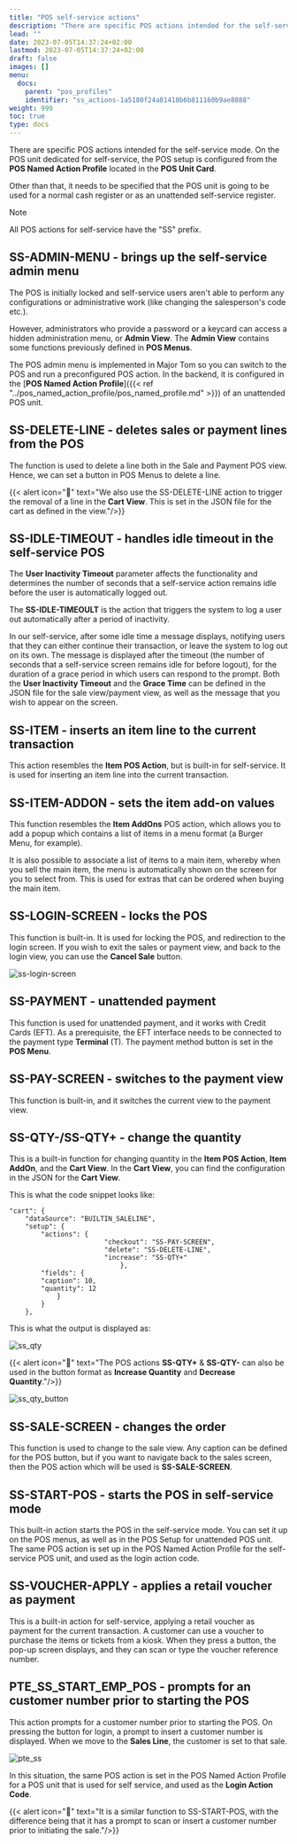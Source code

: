 ```yaml
---
title: "POS self-service actions"
description: "There are specific POS actions intended for the self-service mode. On the POS unit dedicated for self-service, the POS setup is configured from the **POS Named Action Profile** located in the **POS Unit Card**. "
lead: ""
date: 2023-07-05T14:37:24+02:00
lastmod: 2023-07-05T14:37:24+02:00
draft: false
images: []
menu:
  docs:
    parent: "pos_profiles"
    identifier: "ss_actions-1a5180f24a81418b6b811160b9ae8888"
weight: 999
toc: true
type: docs
---
```


There are specific POS actions intended for the self-service mode. On the POS unit dedicated for self-service, the POS setup is configured from the **POS Named Action Profile** located in the **POS Unit Card**. 

Other than that, it needs to be specified that the POS unit is going to be used for a normal cash register or as an unattended self-service register. 

> [!Note]
> All POS actions for self-service have the "SS" prefix.

## SS-ADMIN-MENU - brings up the self-service admin menu

The POS is initially locked and self-service users aren't able to perform any configurations or administrative work (like changing the salesperson's code etc.).

However, administrators who provide a password or a keycard can access a hidden administration menu, or **Admin View**. The **Admin View** contains some functions previously defined in **POS Menus**.

The POS admin menu is implemented in Major Tom so you can switch to the POS and run a preconfigured POS action. In the backend, it is configured in the [**POS Named Action Profile**]({{< ref "../pos_named_action_profile/pos_named_profile.md" >}}) of an unattended POS unit. 

## SS-DELETE-LINE - deletes sales or payment lines from the POS

The function is used to delete a line both in the Sale and Payment POS view. Hence, we can set a button in POS Menus to delete a line. 

{{< alert icon="📝" text="We also use the SS-DELETE-LINE action to trigger the removal of a line in the <b>Cart View</b>. This is set in the JSON file for the cart as defined in the view."/>}}


## SS-IDLE-TIMEOUT - handles idle timeout in the self-service POS

The **User Inactivity Timeout** parameter affects the functionality and determines the number of seconds that a self-service action remains idle before the user is automatically logged out. 

The **SS-IDLE-TIMEOULT** is the action that triggers the system to log a user out automatically after a period of inactivity. 

In our self-service, after some idle time a message displays, notifying users that they can either continue their transaction, or leave the system to log out on its own. The message is displayed after the timeout (the number of seconds that a self-service screen remains idle for before logout), for the duration of a grace period in which users can respond to the prompt. Both the **User Inactivity Timeout** and the **Grace Time** can be defined in the JSON file for the sale view/payment view, as well as the message that you wish to appear on the screen.

## SS-ITEM - inserts an item line to the current transaction

This action resembles the **Item POS Action**, but is built-in for self-service. It is used for inserting an item line into the current transaction. 

## SS-ITEM-ADDON - sets the item add-on values

This function resembles the **Item AddOns** POS action, which allows you to add a popup which contains a list of items in a menu format (a Burger Menu, for example).

It is also possible to associate a list of items to a main item, whereby when you sell the main item, the menu is automatically shown on the screen for you to select from. This is used for extras that can be ordered when buying the main item. 

## SS-LOGIN-SCREEN - locks the POS

This function is built-in. It is used for locking the POS, and redirection to the login screen. If you wish to exit the sales or payment view, and back to the login view, you can use the **Cancel Sale** button.

![ss-login-screen](../images/ss-login-screen.png)

## SS-PAYMENT - unattended payment

This function is used for unattended payment, and it works with Credit Cards (EFT). As a prerequisite, the EFT interface needs to be connected to the payment type **Terminal** (T). The payment method button is set in the **POS Menu**.

## SS-PAY-SCREEN - switches to the payment view

This function is built-in, and it switches the current view to the payment view. 

## SS-QTY-/SS-QTY+ - change the quantity

This is a built-in function for changing quantity in the **Item POS Action**, **Item AddOn**, and the **Cart View**. In the **Cart View**, you can find the configuration in the JSON for the **Cart View**. 

This is what the code snippet looks like: 

    "cart": {
        "dataSource": "BUILTIN_SALELINE",
        "setup": {
            "actions": {
                            "checkout": "SS-PAY-SCREEN",
                            "delete": "SS-DELETE-LINE",
                            "increase": "SS-QTY+"
                                },
            "fields": {
            "caption": 10,
            "quantity": 12
                }
            }
        },

This is what the output is displayed as:

![ss_qty](ss_qty.png)

{{< alert icon="📝" text="The POS actions <b>SS-QTY+</b> & <b>SS-QTY-</b> can also be used in the button format as <b>Increase Quantity</b> and <b>Decrease Quantity</b>."/>}}


![ss_qty_button](ss_qty_button.png)

## SS-SALE-SCREEN - changes the order

This function is used to change to the sale view. Any caption can be defined for the POS button, but if you want to navigate back to the sales screen, then the POS action which will be used is **SS-SALE-SCREEN**.

## SS-START-POS - starts the POS in self-service mode

This built-in action starts the POS in the self-service mode. You can set it up on the POS menus, as well as in the POS Setup for unattended POS unit. The same POS action is set up in the POS Named Action Profile for the self-service POS unit, and used as the login action code. 

## SS-VOUCHER-APPLY - applies a retail voucher as payment

This is a built-in action for self-service, applying a retail voucher as payment for the current transaction. A customer can use a voucher to purchase the items or tickets from a kiosk. When they press a button, the pop-up screen displays, and they can scan or type the voucher reference number.

## PTE_SS_START_EMP_POS - prompts for an customer number prior to starting the POS

This action prompts for a customer number prior to starting the POS. On pressing the button for login, a prompt to insert a customer number is displayed. When we move to the **Sales Line**, the customer is set to that sale.

![pte_ss](pte_ss_start_emp.png)

In this situation, the same POS action is set in the POS Named Action Profile for a POS unit that is used for self service, and used as the **Login Action Code**.


{{< alert icon="📝" text="It is a similar function to SS-START-POS, with the difference being that it has a prompt to scan or insert a customer number prior to initiating the sale."/>}}